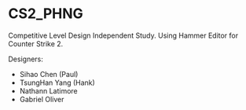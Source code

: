 # CS2_PHNG
Competitive Level Design Independent Study. Using Hammer Editor for Counter Strike 2.

Designers:
- Sihao Chen (Paul)
- TsungHan Yang (Hank)
- Nathann Latimore
- Gabriel Oliver
